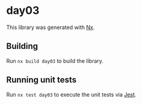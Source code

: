 # day03

This library was generated with [Nx](https://nx.dev).

## Building

Run `nx build day03` to build the library.

## Running unit tests

Run `nx test day03` to execute the unit tests via [Jest](https://jestjs.io).
